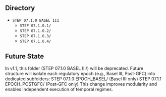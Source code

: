 ## Directory ##
- `STEP 07.1.0 BASEL III`
  - `STEP 07.1.0.1/`
  - `STEP 07.1.0.2/`
  - `STEP 07.1.0.3/`
  - `STEP 07.1.0.4/`

## Future State ##
In v1.1, this folder (STEP 07.1.0 BASEL III/) will be deprecated.
Future structure will isolate each regulatory epoch (e.g., Basel III, Post-GFC) into dedicated subfolders:
STEP 07.1.0 EPOCH_BASEL/ (Basel III only)
STEP 07.1.1 EPOCH_POSTGFC/ (Post-GFC only)
This change improves modularity and enables independent execution of temporal regimes.

